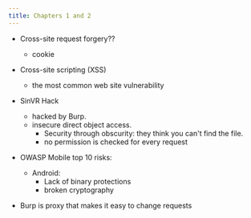 ```yaml
---
title: Chapters 1 and 2
---
```

* Cross-site request forgery??
    * cookie
* Cross-site scripting (XSS)
    * the most common web site vulnerability

* SinVR Hack
    * hacked by Burp.
    * insecure direct object access.
        * Security through obscurity: they 
          think you can't find the file.
        * no permission is checked for every
          request

* OWASP Mobile top 10 risks:
    * Android:
        * Lack of binary protections
        * broken cryptography

* Burp is proxy that makes it easy to change
  requests
